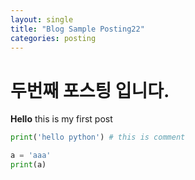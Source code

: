 ```yaml
---
layout: single
title: "Blog Sample Posting22"
categories: posting
---
```


# 두번째 포스팅 입니다.

**Hello** this is my first post

```python
print('hello python') # this is comment

a = 'aaa'
print(a)

```


